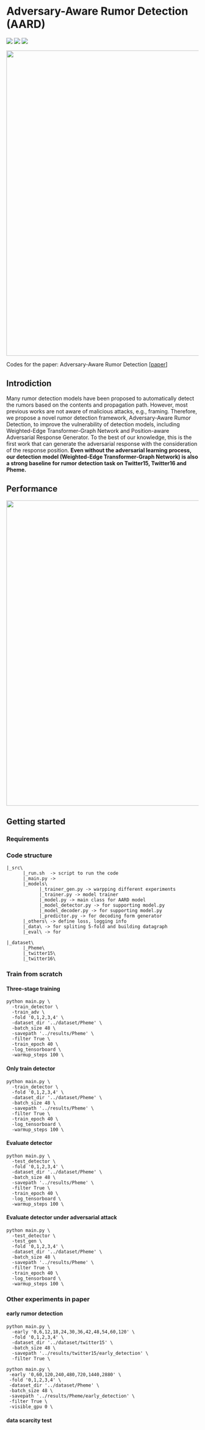 # Adversary-Aware Rumor Detection (AARD)
![](https://img.shields.io/badge/license-MIT-brightgreen) ![](https://img.shields.io/badge/Python-3.6-blue) ![](https://img.shields.io/badge/Pytorch-1.3.0-orange)

<img src="https://user-images.githubusercontent.com/45812808/118956880-96206000-b992-11eb-8c9a-9d5e865ff554.png" width="800"/>

Codes for the paper: Adversary-Aware Rumor Detection \[[paper]()\]

## Introdiction
Many rumor detection models have been proposed to automatically detect the rumors based on the contents and propagation path. However, most previous works are not aware of malicious attacks, e.g., framing. Therefore, we propose a novel rumor detection framework, Adversary-Aware Rumor Detection, to improve the vulnerability of detection models, including Weighted-Edge Transformer-Graph Network and Position-aware Adversarial Response Generator. To the best of our knowledge, this is the first work that can generate the adversarial response with the consideration of the response position. **Even without the adversarial learning process, our detection model (Weighted-Edge Transformer-Graph Network) is also a strong baseline for rumor detection task on Twitter15, Twitter16 and Pheme.**

## Performance
<img src="https://user-images.githubusercontent.com/45812808/118972894-a7259d00-b9a3-11eb-8435-44e177a854e9.png" width="800">

## Getting started

### Requirements

### Code structure
```
|_src\
      |_run.sh  -> script to run the code
      |_main.py -> 
      |_models\
            |_trainer_gen.py -> warpping different experiments
            |_trainer.py -> model trainer
            |_model.py -> main class for AARD model
            |_model_detector.py -> for supporting model.py
            |_model_decoder.py -> for supporting model.py
            |_predictor.py -> for decoding form generator
      |_others\ -> define loss, logging info
      |_data\ -> for spliting 5-fold and building datagraph
      |_eval\ -> for 

|_dataset\
      |_Pheme\
      |_twitter15\
      |_twitter16\
```
### Train from scratch

#### Three-stage training
```
python main.py \
  -train_detector \
  -train_adv \
  -fold '0,1,2,3,4' \
  -dataset_dir '../dataset/Pheme' \
  -batch_size 48 \
  -savepath '../results/Pheme' \
  -filter True \
  -train_epoch 40 \
  -log_tensorboard \
  -warmup_steps 100 \
```
#### Only train detector
```
python main.py \
  -train_detector \
  -fold '0,1,2,3,4' \
  -dataset_dir '../dataset/Pheme' \
  -batch_size 48 \
  -savepath '../results/Pheme' \
  -filter True \
  -train_epoch 40 \
  -log_tensorboard \
  -warmup_steps 100 \
```
#### Evaluate detector
```
python main.py \
  -test_detector \
  -fold '0,1,2,3,4' \
  -dataset_dir '../dataset/Pheme' \
  -batch_size 48 \
  -savepath '../results/Pheme' \
  -filter True \
  -train_epoch 40 \
  -log_tensorboard \
  -warmup_steps 100 \
```
#### Evaluate detector under adversarial attack
```
python main.py \
  -test_detector \
  -test_gen \
  -fold '0,1,2,3,4' \
  -dataset_dir '../dataset/Pheme' \
  -batch_size 48 \
  -savepath '../results/Pheme' \
  -filter True \
  -train_epoch 40 \
  -log_tensorboard \
  -warmup_steps 100 \
```


### Other experiments in paper

#### early rumor detection
```
python main.py \
  -early '0,6,12,18,24,30,36,42,48,54,60,120' \
  -fold '0,1,2,3,4' \
  -dataset_dir '../dataset/twitter15' \
  -batch_size 48 \
  -savepath '../results/twitter15/early_detection' \
  -filter True \
```
```
python main.py \
 -early '0,60,120,240,480,720,1440,2880' \
 -fold '0,1,2,3,4' \
 -dataset_dir '../dataset/Pheme' \
 -batch_size 48 \
 -savepath '../results/Pheme/early_detection' \
 -filter True \
 -visible_gpu 0 \
 ```
#### data scarcity test
